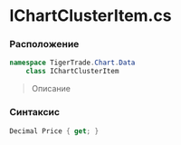 
# IChartClusterItem.cs
### Расположение
```csharp
namespace TigerTrade.Chart.Data  
    class IChartClusterItem
```

> Описание

### Синтаксис
```csharp
Decimal Price { get; }
```
